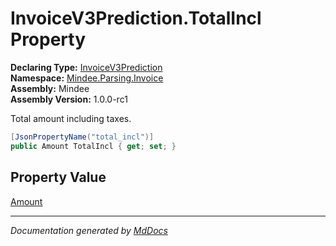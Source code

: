 ﻿<!--  
  <auto-generated>   
    The contents of this file were generated by a tool.  
    Changes to this file may be list if the file is regenerated  
  </auto-generated>   
-->

# InvoiceV3Prediction.TotalIncl Property

**Declaring Type:** [InvoiceV3Prediction](../index.md)  
**Namespace:** [Mindee.Parsing.Invoice](../../index.md)  
**Assembly:** Mindee  
**Assembly Version:** 1.0.0\-rc1

Total amount including taxes.

```csharp
[JsonPropertyName("total_incl")]
public Amount TotalIncl { get; set; }
```

## Property Value

[Amount](../../../Common/Amount/index.md)

___

*Documentation generated by [MdDocs](https://github.com/ap0llo/mddocs)*
